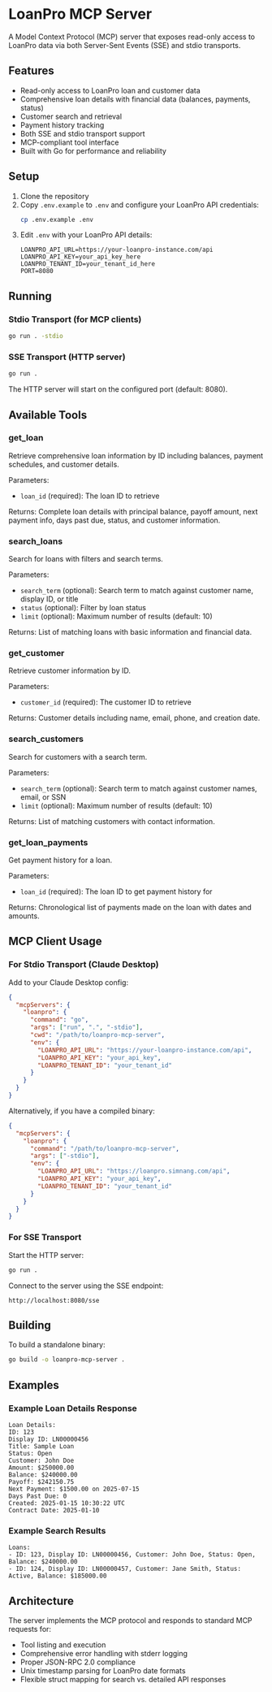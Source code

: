 # LoanPro MCP Server

A Model Context Protocol (MCP) server that exposes read-only access to LoanPro data via both Server-Sent Events (SSE) and stdio transports.

## Features

- Read-only access to LoanPro loan and customer data
- Comprehensive loan details with financial data (balances, payments, status)
- Customer search and retrieval
- Payment history tracking
- Both SSE and stdio transport support
- MCP-compliant tool interface
- Built with Go for performance and reliability

## Setup

1. Clone the repository
2. Copy `.env.example` to `.env` and configure your LoanPro API credentials:
   ```bash
   cp .env.example .env
   ```
3. Edit `.env` with your LoanPro API details:
   ```
   LOANPRO_API_URL=https://your-loanpro-instance.com/api
   LOANPRO_API_KEY=your_api_key_here
   LOANPRO_TENANT_ID=your_tenant_id_here
   PORT=8080
   ```

## Running

### Stdio Transport (for MCP clients)
```bash
go run . -stdio
```

### SSE Transport (HTTP server)
```bash
go run .
```

The HTTP server will start on the configured port (default: 8080).

## Available Tools

### get_loan
Retrieve comprehensive loan information by ID including balances, payment schedules, and customer details.

Parameters:
- `loan_id` (required): The loan ID to retrieve

Returns: Complete loan details with principal balance, payoff amount, next payment info, days past due, status, and customer information.

### search_loans
Search for loans with filters and search terms.

Parameters:
- `search_term` (optional): Search term to match against customer name, display ID, or title
- `status` (optional): Filter by loan status
- `limit` (optional): Maximum number of results (default: 10)

Returns: List of matching loans with basic information and financial data.

### get_customer
Retrieve customer information by ID.

Parameters:
- `customer_id` (required): The customer ID to retrieve

Returns: Customer details including name, email, phone, and creation date.

### search_customers
Search for customers with a search term.

Parameters:
- `search_term` (optional): Search term to match against customer names, email, or SSN
- `limit` (optional): Maximum number of results (default: 10)

Returns: List of matching customers with contact information.

### get_loan_payments
Get payment history for a loan.

Parameters:
- `loan_id` (required): The loan ID to get payment history for

Returns: Chronological list of payments made on the loan with dates and amounts.

## MCP Client Usage

### For Stdio Transport (Claude Desktop)
Add to your Claude Desktop config:
```json
{
  "mcpServers": {
    "loanpro": {
      "command": "go",
      "args": ["run", ".", "-stdio"],
      "cwd": "/path/to/loanpro-mcp-server",
      "env": {
        "LOANPRO_API_URL": "https://your-loanpro-instance.com/api",
        "LOANPRO_API_KEY": "your_api_key",
        "LOANPRO_TENANT_ID": "your_tenant_id"
      }
    }
  }
}
```

Alternatively, if you have a compiled binary:
```json
{
  "mcpServers": {
    "loanpro": {
      "command": "/path/to/loanpro-mcp-server",
      "args": ["-stdio"],
      "env": {
        "LOANPRO_API_URL": "https://loanpro.simnang.com/api",
        "LOANPRO_API_KEY": "your_api_key",
        "LOANPRO_TENANT_ID": "your_tenant_id"
      }
    }
  }
}
```

### For SSE Transport
Start the HTTP server:
```bash
go run .
```

Connect to the server using the SSE endpoint:
```
http://localhost:8080/sse
```

## Building

To build a standalone binary:
```bash
go build -o loanpro-mcp-server .
```

## Examples

### Example Loan Details Response
```
Loan Details:
ID: 123
Display ID: LN00000456
Title: Sample Loan
Status: Open
Customer: John Doe
Amount: $250000.00
Balance: $240000.00
Payoff: $242150.75
Next Payment: $1500.00 on 2025-07-15
Days Past Due: 0
Created: 2025-01-15 10:30:22 UTC
Contract Date: 2025-01-10
```

### Example Search Results
```
Loans:
- ID: 123, Display ID: LN00000456, Customer: John Doe, Status: Open, Balance: $240000.00
- ID: 124, Display ID: LN00000457, Customer: Jane Smith, Status: Active, Balance: $185000.00
```

## Architecture

The server implements the MCP protocol and responds to standard MCP requests for:
- Tool listing and execution
- Comprehensive error handling with stderr logging
- Proper JSON-RPC 2.0 compliance
- Unix timestamp parsing for LoanPro date formats
- Flexible struct mapping for search vs. detailed API responses